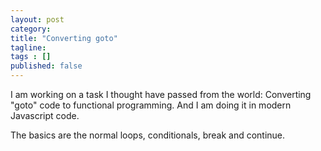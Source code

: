 ```yaml
---
layout: post 
category: 
title: "Converting goto"
tagline: 
tags : [] 
published: false
---
```

I am working on a task I thought have passed from the world:
Converting "goto" code to functional programming.
And I am doing it in modern Javascript code.

The basics are the normal loops, conditionals, break and continue. 
